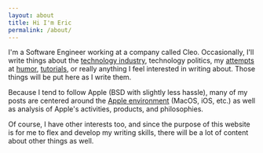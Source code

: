 ```yaml
---
layout: about
title: Hi I'm Eric
permalink: /about/
---
```


I'm a Software Engineer working at a company called Cleo. Occasionally, I'll write things 
about the [technology industry]({{site.categories['Technology'][0].url}}),
technology politics, my [attempts]({{site.tags['humor'][0].url}}) at 
[humor]({{site.tags['humor'][1].url}}), [tutorials]({{site.categories['Tutorial'][0].url}}), or really anything I feel interested in writing about. 
Those things will be put here as I write them.

Because I tend to follow Apple (BSD with slightly less hassle), many of my posts are centered around
the [Apple environment]({{site.tags['swift'][0].url}}) (MacOS, iOS, etc.) as well as analysis of Apple's activities, products, and philosophies.

Of course, I have other interests too, and since the purpose of this website is for me to flex and develop 
my writing skills, there will be a lot of content about other things as well.
